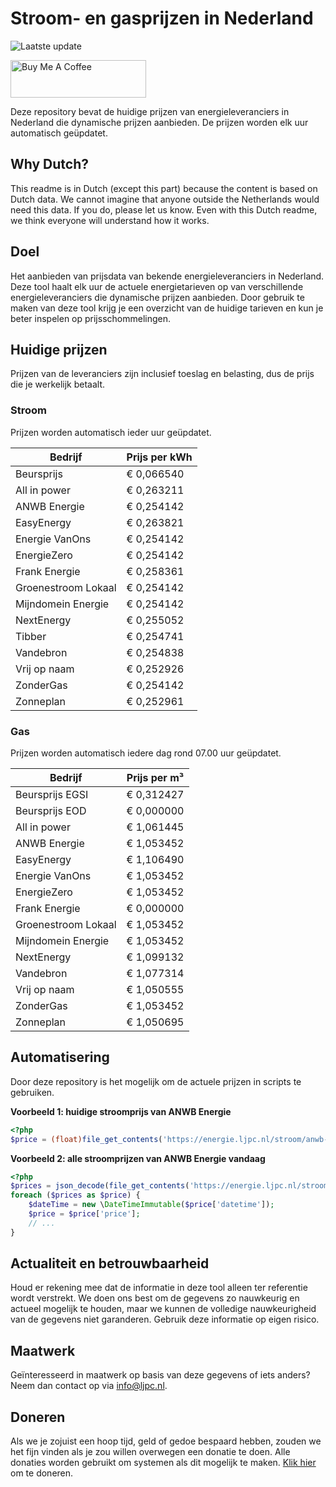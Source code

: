 # Stroom- en gasprijzen in Nederland

![Laatste update](https://img.shields.io/badge/laatste%20update-2023--12--20%2012%3A00%20CET-brightgreen)

<a href="https://www.buymeacoffee.com/Lars-" target="_blank"><img src="https://cdn.buymeacoffee.com/buttons/v2/default-orange.png" alt="Buy Me A Coffee" height="60" style="height: 60px !important;width: 217px !important;" ></a>

Deze repository bevat de huidige prijzen van energieleveranciers in Nederland die dynamische prijzen aanbieden. De prijzen worden elk uur automatisch geüpdatet.

## Why Dutch?

This readme is in Dutch (except this part) because the content is based on Dutch data. We cannot imagine that anyone outside the Netherlands would need this data. If you do, please let us know. Even with this Dutch readme, we think
everyone will understand how it works.

## Doel

Het aanbieden van prijsdata van bekende energieleveranciers in Nederland. Deze tool haalt elk uur de actuele energietarieven op van verschillende energieleveranciers die dynamische prijzen aanbieden. Door gebruik te maken van deze tool
krijg je een overzicht van de huidige tarieven en kun je beter inspelen op prijsschommelingen.

## Huidige prijzen

Prijzen van de leveranciers zijn inclusief toeslag en belasting, dus de prijs die je werkelijk betaalt.

### Stroom

Prijzen worden automatisch ieder uur geüpdatet.

 Bedrijf | Prijs per kWh 
---------|---------------
Beursprijs | € 0,066540
All in power | € 0,263211
ANWB Energie | € 0,254142
EasyEnergy | € 0,263821
Energie VanOns | € 0,254142
EnergieZero | € 0,254142
Frank Energie | € 0,258361
Groenestroom Lokaal | € 0,254142
Mijndomein Energie | € 0,254142
NextEnergy | € 0,255052
Tibber | € 0,254741
Vandebron | € 0,254838
Vrij op naam | € 0,252926
ZonderGas | € 0,254142
Zonneplan | € 0,252961


### Gas

Prijzen worden automatisch iedere dag rond 07.00 uur geüpdatet.

 Bedrijf | Prijs per m³ 
---------|--------------
Beursprijs EGSI | € 0,312427
Beursprijs EOD | € 0,000000
All in power | € 1,061445
ANWB Energie | € 1,053452
EasyEnergy | € 1,106490
Energie VanOns | € 1,053452
EnergieZero | € 1,053452
Frank Energie | € 0,000000
Groenestroom Lokaal | € 1,053452
Mijndomein Energie | € 1,053452
NextEnergy | € 1,099132
Vandebron | € 1,077314
Vrij op naam | € 1,050555
ZonderGas | € 1,053452
Zonneplan | € 1,050695


## Automatisering

Door deze repository is het mogelijk om de actuele prijzen in scripts te gebruiken.

**Voorbeeld 1: huidige stroomprijs van ANWB Energie**

```php
<?php
$price = (float)file_get_contents('https://energie.ljpc.nl/stroom/anwb-energie-nu.txt');

```

**Voorbeeld 2: alle stroomprijzen van ANWB Energie vandaag**

```php
<?php
$prices = json_decode(file_get_contents('https://energie.ljpc.nl/stroom/all-in-power-vandaag.json'),true);
foreach ($prices as $price) {
    $dateTime = new \DateTimeImmutable($price['datetime']);
    $price = $price['price'];
    // ...
}
```

## Actualiteit en betrouwbaarheid

Houd er rekening mee dat de informatie in deze tool alleen ter referentie wordt verstrekt. We doen ons best om de gegevens zo nauwkeurig en actueel mogelijk te houden, maar we kunnen de volledige nauwkeurigheid van de gegevens niet
garanderen. Gebruik deze informatie op eigen risico.

## Maatwerk

Geïnteresseerd in maatwerk op basis van deze gegevens of iets anders? Neem dan contact op
via [info@ljpc.nl](mailto:info@ljpc.nl?subject=Energie%20prijzen).

## Doneren

Als we je zojuist een hoop tijd, geld of gedoe bespaard hebben, zouden we het fijn vinden als je zou willen overwegen een
donatie te doen. Alle donaties worden gebruikt om systemen als dit mogelijk te
maken. [Klik hier](https://www.buymeacoffee.com/Lars-) om te doneren.
